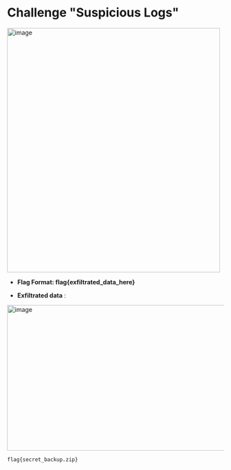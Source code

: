 # Challenge "Suspicious Logs"

<img width="495" height="569" alt="image" src="https://github.com/user-attachments/assets/df851f9d-7887-4939-97c8-87f6d34a29ce" />

- **Flag Format: flag{exfiltrated_data_here}**

- **Exfiltrated data** :
<img width="1837" height="339" alt="image" src="https://github.com/user-attachments/assets/873b2370-6cac-48a7-a76c-e4fe1563d1e1" />

`flag{secret_backup.zip}`
